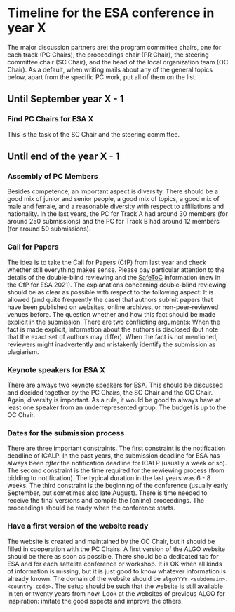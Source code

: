 # Timeline for the ESA conference in year X

The major discussion partners are: the program committee chairs, one for each track (PC Chairs), the proceedings chair (PR Chair),
the steering committee chair (SC Chair), and the head of the local organization team (OC Chair). As a default, when writing mails
about any of the general topics below, apart from the specific PC work, put all of them on the list.

## Until September year X - 1

### Find PC Chairs for ESA X

This is the task of the SC Chair and the steering committee.

## Until end of the year X - 1

### Assembly of PC Members

Besides competence, an important aspect is diversity. There should be a good mix of junior and senior people,
a good mix of topics, a good mix of male and female, and a reasonable diversity with respect to affiliations and nationality.
In the last years, the PC for Track A had around 30 members (for around 250 submissions)
and the PC for Track B had around 12 members (for around 50 submissions).

### Call for Papers

The idea is to take the Call for Papers (CfP) from last year and check whether still everything makes sense.
Please pay particular attention to the details of the double-blind reviewing and the [SafeToC](http://safetoc.org) information (new in the CfP for ESA 2021).
The explanations concerning double-blind reviewing should be as clear as possible with respect to the following aspect:
It is allowed (and quite frequently the case) that authors submit papers that have been published on websites, online archives, or non-peer-reviewed venues before.
The question whether and how this fact should be made explicit in the submission.
There are two conflicting arguments:
When the fact is made explicit, information about the authors is disclosed (but note that the exact set of authors may differ).
When the fact is not mentioned, reviewers might inadvertently and mistakenly identify the submission as plagiarism.

### Keynote speakers for ESA X

There are always two keynote speakers for ESA.
This should be discussed and decided together by the PC Chairs, the SC Chair and the OC Chair.
Again, diversity is important.
As a rule, it would be good to always have at least one speaker from an underrepresented group.
The budget is up to the OC Chair.

### Dates for the submission process

There are three important constraints.
The first constraint is the notification deadline of ICALP.
In the past years, the submission deadline for ESA has always been *after* the notification deadline for ICALP (usually a week or so).
The second constraint is the time required for the rewiewing process (from bidding to notification).
The typical duration in the last years was 6 - 8 weeks.
The third constraint is the beginning of the conference (usually early September, but sometimes also late August).
There is time needed to receive the final versions and compile the (online) proceedings.
The proceedings should be ready when the conference starts.

### Have a first version of the website ready

The website is created and maintained by the OC Chair, but it should be filled in cooperation with the PC Chairs.
A first version of the ALGO website should be there as soon as possible.
There should be a dedicated tab for ESA and for each sattelite conference or workshop.
It is OK when all kinds of information is missing, but it is just good to know whatever information is already known.
The domain of the website should be `algoYYYY.<subdomain>.<country code>`.
The setup should be such that the website is still available in ten or twenty years from now.
Look at the websites of previous ALGO for inspiration: imitate the good aspects and improve the others.








